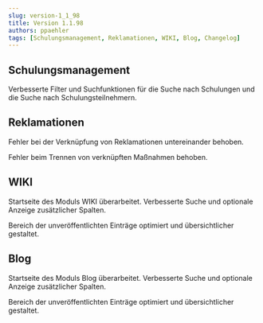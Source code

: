 ```yaml
---
slug: version-1_1_98
title: Version 1.1.98
authors: ppaehler
tags: [Schulungsmanagement, Reklamationen, WIKI, Blog, Changelog]
---
```


## Schulungsmanagement

Verbesserte Filter und Suchfunktionen für die Suche nach Schulungen und die Suche nach Schulungsteilnehmern.

## Reklamationen

Fehler bei der Verknüpfung von Reklamationen untereinander behoben.

Fehler beim Trennen von verknüpften Maßnahmen behoben.

## WIKI

Startseite des Moduls WIKI überarbeitet. Verbesserte Suche und optionale Anzeige zusätzlicher Spalten.

Bereich der unveröffentlichten Einträge optimiert und übersichtlicher gestaltet.

## Blog

Startseite des Moduls Blog überarbeitet. Verbesserte Suche und optionale Anzeige zusätzlicher Spalten.

Bereich der unveröffentlichten Einträge optimiert und übersichtlicher gestaltet.
